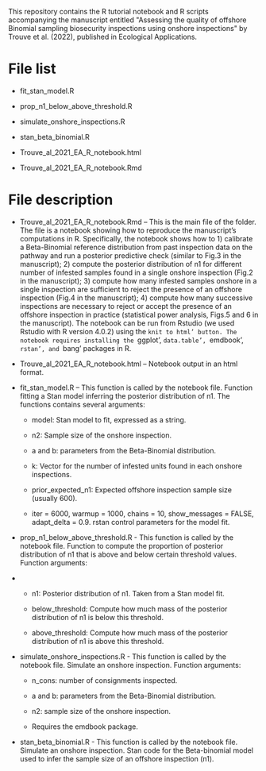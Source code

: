 This repository contains the R tutorial notebook and R scripts accompanying the manuscript entitled "Assessing the quality of offshore Binomial sampling biosecurity inspections using onshore inspections" by Trouve et al. (2022), published in Ecological Applications.

# File list

* fit_stan_model.R
 
* prop_n1_below_above_threshold.R

* simulate_onshore_inspections.R

* stan_beta_binomial.R

* Trouve_al_2021_EA_R_notebook.html

* Trouve_al_2021_EA_R_notebook.Rmd

# File description
* Trouve_al_2021_EA_R_notebook.Rmd – This is the main file of the folder. The file is a notebook showing how to reproduce the manuscript’s computations in R. Specifically, the notebook shows how to 1) calibrate a Beta-Binomial reference distribution from past inspection data on the pathway and run a posterior predictive check (similar to Fig.3 in the manuscript); 2) compute the posterior distribution of n1 for different number of infested samples found in a single onshore inspection (Fig.2 in the manuscript); 3) compute how many infested samples onshore in a single inspection are sufficient to reject the presence of an offshore inspection (Fig.4 in the manuscript); 4) compute how many successive inspections are necessary to reject or accept the presence of an offshore inspection in practice (statistical power analysis, Figs.5 and 6 in the manuscript). The notebook can be run from Rstudio (we used Rstudio with R version 4.0.2) using the `knit to html’ button. The notebook requires installing the `ggplot’, `data.table’, `emdbook’, `rstan’, and `bang’ packages in R.

* Trouve_al_2021_EA_R_notebook.html – Notebook output in an html format. 

* fit_stan_model.R – This function is called by the notebook file. Function fitting a Stan model inferring the posterior distribution of n1. The functions contains several arguments:

  - model: Stan model to fit, expressed as a string.
  
  - n2: Sample size of the onshore inspection.
  
  - a and b: parameters from the Beta-Binomial distribution.
  
  - k: Vector for the number of infested units found in each onshore inspections.
  
  - prior_expected_n1: Expected offshore inspection sample size (usually 600).
  
  - iter = 6000, warmup = 1000, chains = 10, show_messages = FALSE, adapt_delta = 0.9. rstan control parameters for the model fit.

* prop_n1_below_above_threshold.R - This function is called by the notebook file. Function to compute the proportion of posterior distribution of n1 that is above and below certain threshold values. Function arguments:
* 
  - n1: Posterior distribution of n1. Taken from a Stan model fit.
  
  - below_threshold: Compute how much mass of the posterior distribution of n1 is below this threshold.
  
  - above_threshold: Compute how much mass of the posterior distribution of n1 is above this threshold.

* simulate_onshore_inspections.R - This function is called by the notebook file. Simulate an onshore inspection. Function arguments:
  
  - n_cons: number of consignments inspected. 
  
  - a and b: parameters from the Beta-Binomial distribution.
  
  - n2: sample size of the onshore inspection.
  
  - Requires the emdbook package.

* stan_beta_binomial.R - This function is called by the notebook file. Simulate an onshore inspection. Stan code for the Beta-binomial model used to infer the sample size of an offshore inspection (n1).

